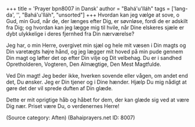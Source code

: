 +++
title = 'Prayer bpn8007 in Dansk'
author = "Bahá'u'lláh"
tags = ['lang-da', '', "Bahá'u'lláh", "unsorted"]
+++
Hvordan kan jeg vælge at sove, o Gud, min Gud, når de, der længes efter Dig, er søvnløse, fordi de er adskilt fra Dig; og hvordan kan jeg lægge mig til hvile, når Dine elskeres sjæle er dybt ulykkelige i deres fjernhed fra Din nærværelse?

Jeg har, o min Herre, overgivet min sjæl og hele mit væsen i Din magts og Din varetægts højre hånd, og jeg lægger mit hoved på min pude gennem Din magt og løfter det op efter Din vilje og Dit velbehag. Du er i sandhed Opretholderen, Vogteren, Den Almægtige, Den Mest Magtfulde.

Ved Din magt! Jeg beder ikke, hverken sovende eller vågen, om andet end det, Du ønsker. Jeg er Din tjener og i Dine hænder. Hjælp Du mig nådigt at gøre det der vil sprede duften af Din glæde.

Dette er mit oprigtige håb og håbet for dem, der kan glæde sig ved at være Dig nær. Priset være Du, o verdenernes Herre!

(Source category: Aften)
(Bahaiprayers.net ID: 8007)
